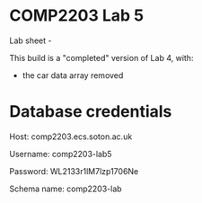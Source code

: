 COMP2203 Lab 5
==========

Lab sheet - 

This build is a "completed" version of Lab 4, with:
- the car data array removed


Database credentials
===
Host:			comp2203.ecs.soton.ac.uk

Username:		comp2203-lab5

Password:		WL2133r1lM7lzp1706Ne

Schema name:	comp2203-lab